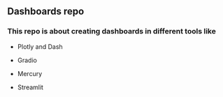 ## Dashboards repo
### This repo is about creating dashboards in different tools like 

- Plotly and Dash

- Gradio

- Mercury

- Streamlit 